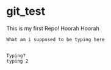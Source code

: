 # git_test
This is my first Repo!
Hoorah Hoorah

>> 
    What am i supposed to be typing here


    Typing?
    typing 2